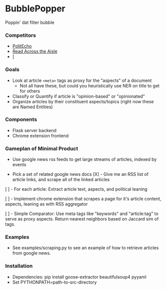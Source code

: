 # BubblePopper
Poppin' dat filter bubble

### Competitors

* [PolitEcho](http://politecho.org/)
* [Read Across the Aisle](http://www.readacrosstheaisle.com/)
* [

### Goals
* Look at article `<meta>` tags as proxy for the "aspects" of a document
  * Not all have these, but could you heuristically use NER on title to get for others
* Classify or Quantify if article is "opinion-based" or "opinionated"
* Organize articles by their constituent aspects/topics (right now these are Named Entities)

### Components
* Flask server backend
* Chrome extension frontend

### Gameplan of Minimal Product
* Use google news rss feeds to get large streams of articles, indexed by events

* Pick a set of related google news docs
[X] - Give me an RSS list of article links, and scrape all of the linked articles

[ ] - For each article: Extract article text, aspects, and political leaning

[ ] - Implement chrome extension that scrapes a page for it's article content, aspects, leaning as with RSS aggregator

[ ] - Simple Comparator: Use meta tags like "keywords" and "article:tag" to serve as proxy aspects. Return nearest neighbors based on Jaccard sim of tags.


### Examples
* See examples/scraping.py to see an example of how to retrieve articles from google news.

### Installation
* Dependencies: pip install goose-extractor beautifulsoup4 pyyaml
* Set PYTHONPATH=path-to-src-directory

